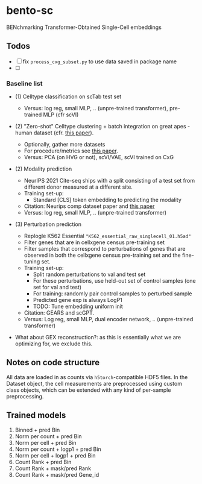 # bento-sc

BENchmarking Transformer-Obtained Single-Cell embeddings


## Todos
- [ ] fix `process_cxg_subset.py` to use data saved in package name
- [ ] 

### Baseline list
- (1) Celltype classification on scTab test set
  - Versus: log reg, small MLP, .. (unpre-trained transformer), pre-trained MLP (cfr scVI)

- (2) "Zero-shot" Celltype clustering + batch integration on great apes - human dataset (cfr. [this paper](https://www.biorxiv.org/content/10.1101/2024.02.16.580624v1.full.pdf)). 
  - Optionally, gather more datasets
  - For procedure/metrics see [this paper](https://www.biorxiv.org/content/10.1101/2023.10.16.561085v2.full.pdf).
  - Versus: PCA (on HVG or not), scVI/VAE, scVI trained on CxG

- (2) Modality prediction
  - NeurIPS 2021 Cite-seq ships with a split consisting of a test set from different donor measured at a different site.
  - Training set-up:
    - Standard [CLS] token embedding to predicting the modality
  - Citation: Neurips comp dataset paper and [this paper](https://www.biorxiv.org/content/10.1101/2024.02.16.580624v1.full.pdf)
  - Versus: log reg, small MLP, .. (unpre-trained transformer)


- (3) Perturbation prediction
  - Replogle K562 Essential `"K562_essential_raw_singlecell_01.h5ad"`
  - Filter genes that are in cellxgene census pre-training set
  - Filter samples that correspond to perturbations of genes that are observed in both the cellxgene census pre-training set and the fine-tuning set.
  - Training set-up:
    - Split random perturbations to val and test set
    - For these perturbations, use held-out set of control samples (one set for val and test)
    - For training: randomly pair control samples to perturbed sample
    - Predicted gene exp is always LogP1
    - TODO: Tune embedding uniform init 
  - Citation: GEARS and scGPT.
  - Versus: Log reg, small MLP, dual encoder network, .. (unpre-trained transformer)

 
- What about GEX reconstruction?: as this is essentially what we are optimizing for, we exclude this.


## Notes on code structure
All data are loaded in as counts via `h5torch`-compatible HDF5 files. In the Dataset object, the cell measurements are preprocessed using custom class objects, which can be extended with any kind of per-sample preprocessing.

## Trained models
1. Binned + pred Bin
2. Norm per count + pred Bin
3. Norm per cell + pred Bin
4. Norm per count + logp1 + pred Bin
5. Norm per cell + logp1 + pred Bin
6. Count Rank + pred Bin
7. Count Rank + mask/pred Rank
8. Count Rank + mask/pred Gene_id
